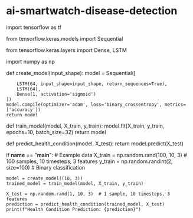 # ai-smartwatch-disease-detection

import tensorflow as tf

from tensorflow.keras.models import Sequential

from tensorflow.keras.layers import Dense, LSTM

import numpy as np

def create_model(input_shape):
    model = Sequential([
        
        LSTM(64, input_shape=input_shape, return_sequences=True),
        LSTM(64),
        Dense(1, activation='sigmoid')
    ])
    model.compile(optimizer='adam', loss='binary_crossentropy', metrics=['accuracy'])
    return model


def train_model(model, X_train, y_train):
    model.fit(X_train, y_train, epochs=10, batch_size=32)
    return model


def predict_health_condition(model, X_test):
    return model.predict(X_test)

if __name__ == "__main__":
    # Example data
    X_train = np.random.rand(100, 10, 3)  # 100 samples, 10 timesteps, 3 features
    y_train = np.random.randint(2, size=100)  # Binary classification

    model = create_model((10, 3))
    trained_model = train_model(model, X_train, y_train)

    X_test = np.random.rand(1, 10, 3)  # 1 sample, 10 timesteps, 3 features
    prediction = predict_health_condition(trained_model, X_test)
    print(f"Health Condition Prediction: {prediction}")
